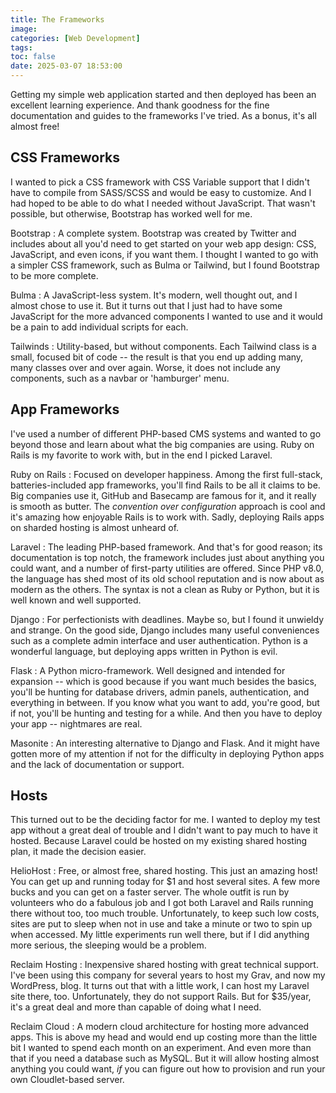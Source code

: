 ```yaml
---
title: The Frameworks
image:
categories: [Web Development]
tags:
toc: false
date: 2025-03-07 18:53:00
---
```


Getting my simple web application started and then deployed has been an excellent learning experience. And thank goodness for the fine documentation and guides to the frameworks I've tried. As a bonus, it's all almost free!

<!--more-->

## CSS Frameworks

I wanted to pick a CSS framework with CSS Variable support that I didn't have to compile from SASS/SCSS and would be easy to customize. And I had hoped to be able to do what I needed without JavaScript. That wasn't possible, but otherwise, Bootstrap has worked well for me.

Bootstrap
: A complete system. Bootstrap was created by Twitter and includes about all you'd need to get started on your web app design: CSS, JavaScript, and even icons, if you want them. I thought I wanted to go with a simpler CSS framework, such as Bulma or Tailwind, but I found Bootstrap to be more complete.

Bulma
: A JavaScript-less system. It's modern, well thought out, and I almost chose to use it. But it turns out that I just had to have some JavaScript for the more advanced components I wanted to use and it would be a pain to add individual scripts for each.

Tailwinds
: Utility-based, but without components. Each Tailwind class is a small, focused bit of code -- the result is that you end up adding many, many classes over and over again. Worse, it does not include any components, such as a navbar or 'hamburger' menu.

## App Frameworks

I've used a number of different PHP-based CMS systems and wanted to go beyond those and learn about what the big companies are using. Ruby on Rails is my favorite to work with, but in the end I picked Laravel.

Ruby on Rails
: Focused on developer happiness. Among the first full-stack, batteries-included app frameworks, you'll find Rails to be all it claims to be. Big companies use it, GitHub and Basecamp are famous for it, and it really is smooth as butter. The _convention over configuration_ approach is cool and it's amazing how enjoyable Rails is to work with. Sadly, deploying Rails apps on sharded hosting is almost unheard of.

Laravel
: The leading PHP-based framework. And that's for good reason; its documentation is top notch, the framework includes just about anything you could want, and a number of first-party utilities are offered. Since PHP v8.0, the language has shed most of its old school reputation and is now about as modern as the others. The syntax is not a clean as Ruby or Python, but it is well known and well supported.

Django
: For perfectionists with deadlines. Maybe so, but I found it unwieldy and strange. On the good side, Django includes many useful conveniences such as a complete admin interface and user authentication. Python is a wonderful language, but deploying apps written in Python is evil.

Flask
: A Python micro-framework. Well designed and intended for expansion -- which is good because if you want much besides the basics, you'll be hunting for database drivers, admin panels, authentication, and everything in between. If you know what you want to add, you're good, but if not, you'll be hunting and testing for a while. And then you have to deploy your app -- nightmares are real.

Masonite
: An interesting alternative to Django and Flask. And it might have gotten more of my attention if not for the difficulty in deploying Python apps and the lack of documentation or support.

## Hosts

This turned out to be the deciding factor for me. I wanted to deploy my test app without a great deal of trouble and I didn't want to pay much to have it hosted. Because Laravel could be hosted on my existing shared hosting plan, it made the decision easier.

HelioHost
: Free, or almost free, shared hosting. This just an amazing host! You can get up and running today for $1 and host several sites. A few more bucks and you can get on a faster server. The whole outfit is run by volunteers who do a fabulous job and I got both Laravel and Rails running there without too, too much trouble. Unfortunately, to keep such low costs, sites are put to sleep when not in use and take a minute or two to spin up when accessed. My little experiments run well there, but if I did anything more serious, the sleeping would be a problem.

Reclaim Hosting
: Inexpensive shared hosting with great technical support. I've been using this company for several years to host my Grav, and now my WordPress, blog. It turns out that with a little work, I can host my Laravel site there, too. Unfortunately, they do not support Rails. But for $35/year, it's a great deal and more than capable of doing what I need.

Reclaim Cloud
: A modern cloud architecture for hosting more advanced apps. This is above my head and would end up costing more than the little bit I wanted to spend each month on an experiment. And even more than that if you need a database such as MySQL. But it will allow hosting almost anything you could want, _if_ you can figure out how to provision and run your own Cloudlet-based server.
